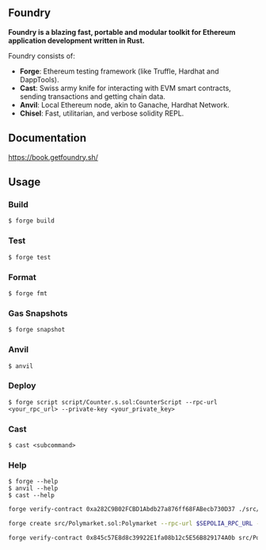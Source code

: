 ## Foundry

**Foundry is a blazing fast, portable and modular toolkit for Ethereum application development written in Rust.**

Foundry consists of:

-   **Forge**: Ethereum testing framework (like Truffle, Hardhat and DappTools).
-   **Cast**: Swiss army knife for interacting with EVM smart contracts, sending transactions and getting chain data.
-   **Anvil**: Local Ethereum node, akin to Ganache, Hardhat Network.
-   **Chisel**: Fast, utilitarian, and verbose solidity REPL.

## Documentation

https://book.getfoundry.sh/

## Usage

### Build

```shell
$ forge build
```

### Test

```shell
$ forge test
```

### Format

```shell
$ forge fmt
```

### Gas Snapshots

```shell
$ forge snapshot
```

### Anvil

```shell
$ anvil
```

### Deploy

```shell
$ forge script script/Counter.s.sol:CounterScript --rpc-url <your_rpc_url> --private-key <your_private_key>
```

### Cast

```shell
$ cast <subcommand>
```

### Help

```shell
$ forge --help
$ anvil --help
$ cast --help
```


```sh
forge verify-contract 0xa282C9B02FCBD1Abdb27a876ff68FABecb730D37 ./src/Polymarket.sol:Polymarket --chain 84532 --constructor-args "0xa282C9B02FCBD1Abdb27a876ff68FABecb730D37" --etherscan-api-key $ETHERSCAN_API_KEY
```


```sh
forge create src/Polymarket.sol:Polymarket --rpc-url $SEPOLIA_RPC_URL --private-key $PRIVATE_KEY --constructor-args "0xa282C9B02FCBD1Abdb27a876ff68FABecb730D37"  --verify
```

```sh
forge verify-contract 0x845c57E8d8c39922E1fa08b12c5E56B829174A0b src/Polymarket.sol:Polymarket --chain 84532
```